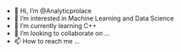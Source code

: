 - 👋 Hi, I’m @Analyticprolace
- 👀 I’m interested in Machine Learning and Data Science
- 🌱 I’m currently learning C++
- 💞️ I’m looking to collaborate on ...
- 📫 How to reach me ...
